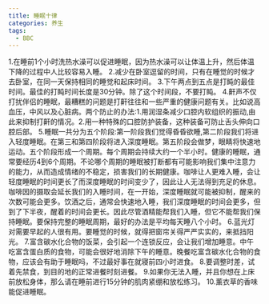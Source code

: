```yaml
---
title: 睡眠十律
categories: 养生
tags:
  - BBC
---
```

1.在睡前1个小时洗热水澡可以促进睡眠，因为热水澡可以让体温上升，然后体温下降的过程中人比较容易入睡。
2.减少在卧室逗留的时间，只有在睡觉的时候才去卧室，在同一天保持相同的睡觉和起床时间。
3.下午两点到五点是打盹的最佳时间。最佳的打盹时间长度是30分钟。除了这个时间段，不要打盹。
4.鼾声不仅打扰伴侣的睡眠，最糟糕的问题是打鼾往往和一些严重的健康问题有关。比如说高血压，中风以及心脏病。两个防止的办法:1.用润湿条减少口腔内软组织的振动,由此来抑制打鼾的情况。2.用一种特殊的口腔防护装备，这种装备可防止舌头伸向口腔后部。
5.睡眠一共分为五个阶段:第一阶段我们觉得昏昏欲睡,第二阶段我们将进入轻度睡眠。在第三和第四阶段将进入深度睡眠。第五阶段会做梦，眼睛将快速地运动。五个阶段形成一个周期。每个周期会持续大约一个半小时。健康的睡眠，通常要经历4到6个周期。不论哪个周期的睡眠被打断都有可能影响我们集中注意力的能力，从而造成情绪的不稳定，损害我们的长期健康。咖啡让人更难入睡，会让轻度睡眠的时间更长了而深度睡眠的时间变少了，因此让人无法得到充足的休息。咖啡因的摄取会延长我们的入睡时间，在一开始，深度睡眠就可能被抑制，醒来的次数可能会更多。饮酒之后，通常会快速地入睡，我们深度睡眠的时间会更多，但到了下半夜，醒着的时间会更长。因此尽管酒精能帮我们入睡，但它不能帮我们保持睡眠。要保持完整的睡眠周期，最好的办法是平均每天睡八个小时。
6.蓝光灯对需要早起的人很有用。要睡觉的时候，就得把窗帘关得严严实实的，来抵挡阳光。
7.富含碳水化合物的饭菜，会引起一个连锁反应，会让我们增加睡意。中午吃富含蛋白质的食物，可能会很好地消除下午的睡意。晚餐吃富含碳水化合物的食物，应该会有助于睡眠吗，不过最好事在就寝前四小时进食。
8.要调整时差，试着先禁食，到目的地的正常进餐时刻进餐。
9.如果你无法入睡，并且你想在上床前放松身体，那么请在睡前进行15分钟的肌肉紧绷和放松练习。
10.薰衣草的香味能促进睡眠。
